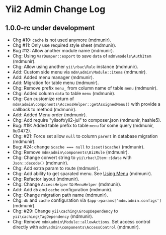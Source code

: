 Yii2 Admin Change Log
==========================

1.0.0-rc under development
--------------------------

- Chg #10: `cache` is not used anymore (mdmunir).
- Chg #11: Only use required style sheet (mdmunir).
- Bug #12: Allow another module name (mdmunir).
- Chg: Using `VarDumper::export` to save `data` of `mdm\models\AuthItem` (mdmunir).
- Chg: Allow using another `yii\rbac\Rule` instance (mdmunir).
- Add: Custom side menu via `mdm\admin\Module::items` (mdmunir).
- Add: Added menu manager (mdmunir).
- Add: Migration for table menu (mdmunir).
- Chg: Remove prefix `menu_` from column name of table `menu` (mdmunir).
- Chg: Added column `data` to table `menu` (mdmunir).
- Chg: Can customize return of `mdm\admin\components\AccessHelper::getAssignedMenu()` with provide a callback to method (mdmunir). 
- Add: Added Menu order (mdmunir).
- Chg: Add require "yiisoft/yii2-jui" to composer.json (mdmunir, hashie5).
- Bug: #19: Added table prefix to table `menu` for some query (mdmunir, liu0472).
- Chg: #21: Force set allow `null` to column `parent` in database migration (mdmunir).
- Bug: #24: change `$cache === null` to `isset($cache)` (mdmunir).
- Chg: Remove `mdm\admin\components\BizRule` (mdmunir).
- Chg: Change convert string to `yii\rbac\Item::$data` with `Json::decode()` (mdmunir).
- Chg: Add extra param to route (mdmunir).
- Chg: Add ability to get sparated menu. See [Using Menu](docs/guide/using-menu.md) (mdmunir).
- Chg: Refactor layout (mdmunir).
- Chg: Change `AccessHelper` to `MenuHelper` (mdmunir).
- Add: Add `db` and `cache` configuration (mdmunir).
- Chg: Change migration path name (mdmunir).
- Chg: `db` and `cache` configuration via `$app->params['mdm.admin.configs']` (mdmunir).
- Chg: #29: Change `yii\caching\GroupDependency` to `yii\caching\TagDependency` (mdmunir).
- Chg: Remove `mdm\admin\Module::allowActions`. Set access control directly with `mdm\admin\components\AccessControl` (mdmunir).